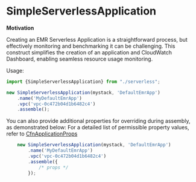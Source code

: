 # SimpleServerlessApplication

**Motivation**

Creating an EMR Serverless Application is a straightforward process, but effectively monitoring and benchmarking it can be challenging. This construct simplifies the creation of an application and CloudWatch Dashboard, enabling seamless resource usage monitoring.

Usage:

```ts
import {SimpleServerlessApplication} from "./serverless";

new SimpleServerlessApplication(mystack, 'DefaultEmrApp')
    .name('MyDefaultEmrApp')
    .vpc('vpc-0c472b04d1b6482c4')
    .assemble();
```
You can also provide additional properties for overriding during assembly, as demonstrated below:
For a detailed list of permissible property values, refer to [CfnApplicationProps](https://docs.aws.amazon.com/cdk/api/v2/docs/aws-cdk-lib.aws_emrserverless.CfnApplicationProps.html)
```ts
    new SimpleServerlessApplication(mystack, 'DefaultEmrApp')
        .name('MyDefaultEmrApp')
        .vpc('vpc-0c472b04d1b6482c4')
        .assemble({
            /* props */
        });
```
